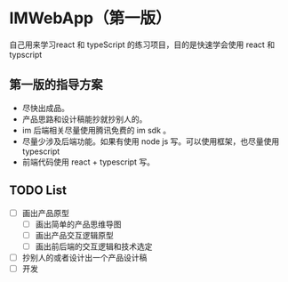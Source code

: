 # IMWebApp（第一版）
自己用来学习react 和 typeScript 的练习项目，目的是快速学会使用 react 和 typscript

## 第一版的指导方案  
- 尽快出成品。  
- 产品思路和设计稿能抄就抄别人的。
- im 后端相关尽量使用腾讯免费的 im sdk 。  
- 尽量少涉及后端功能。如果有使用 node js 写。可以使用框架，也尽量使用 typescript
- 前端代码使用 react + typescript 写。

## TODO List
- [ ] 画出产品原型
    - [ ] 画出简单的产品思维导图
    - [ ] 画出产品交互逻辑原型
    - [ ] 画出前后端的交互逻辑和技术选定
- [ ] 抄别人的或者设计出一个产品设计稿
- [ ] 开发
